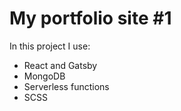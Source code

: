 # My portfolio site #1

In this project I use:

* React and Gatsby
* MongoDB
* Serverless functions
* SCSS